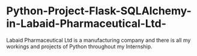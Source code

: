 # Python-Project-Flask-SQLAlchemy-in-Labaid-Pharmaceutical-Ltd-
Labaid Pharmaceutical Ltd is a manufacturing company and there is all my workings and projects of Python throughout my Internship.
